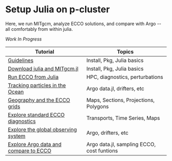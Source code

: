 # Setup Julia on p-cluster

Here, we run MITgcm, analyze ECCO solutions, and compare with Argo -- all comfortably from within julia.

_Work In Progress_

| Tutorial | Topics |
| -  | - |
| [Guidelines](./Julia_setup/guidelines.ipynb) | Install, Pkg, Julia basics |
| [Download julia and MITgcm.jl](./Julia_setup/MITgcm_test_run.ipynb) | Install, Pkg, Julia basics |
| [Run ECCO from Julia](./Julia_setup/MITgcm_run_ECCO4.ipynb) | HPC, diagnostics, perturbations |
| [Tracking particles in the Ocean](./Julia_setup/particle_tracking.ipynb) | Argo data.jl, drifters, etc |
| [Geography and the ECCO grids](./Julia_setup/MITgcm_ECCO_grid.ipynb) | Maps, Sections, Projections, Polygons|
| [Explore standard ECCO diagnostics](./Julia_setup/ECCO_diagnostics.ipynb) | Transports, Time Series, Maps|
| [Explore the global observing system](./Julia_setup/GOOS.ipynb) | Argo, drifters, etc |
| [Explore Argo data and compare to ECCO](./Julia_setup/ArgoData.ipynb) | Argo data.jl, sampling ECCO, cost funtions |

